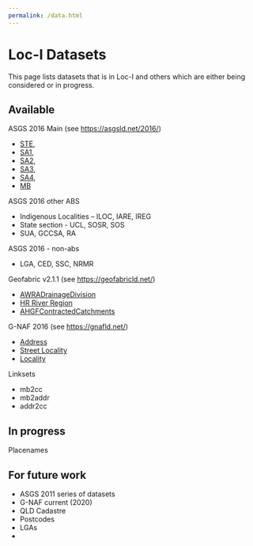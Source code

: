 ```yaml
---
permalink: /data.html
---
```


# Loc-I Datasets 

This page lists datasets that is in Loc-I and others which are either being considered or in progress.

## Available

ASGS 2016 Main (see https://asgsld.net/2016/)
* [STE](https://asgsld.net/2016/stateorterritory/), 
* [SA1](https://asgsld.net/2016/statisticalarealevel1/), 
* [SA2](https://asgsld.net/2016/statisticalarealevel2/), 
* [SA3](https://asgsld.net/2016/statisticalarealevel3/), 
* [SA4](https://asgsld.net/2016/statisticalarealevel4/), 
* [MB](https://asgsld.net/2016/meshblock/)

ASGS 2016 other ABS
* Indigenous Localities – ILOC, IARE, IREG
* State section - UCL, SOSR, SOS
* SUA, GCCSA, RA

ASGS 2016 - non-abs
* LGA, CED, SSC, NRMR

Geofabric v2.1.1 (see https://geofabricld.net/)
* [AWRADrainageDivision](https://geofabricld.net/drainagedivision/)
* [HR River Region](https://geofabricld.net/riverregion/)
* [AHGFContractedCatchments](https://geofabricld.net/contractedcatchment/)

G-NAF 2016 (see https://gnafld.net/)
* [Address](https://gnafld.net/address/)
* [Street Locality](https://gnafld.net/streetLocality/)
* [Locality](https://gnafld.net/locality/)


Linksets
* mb2cc
* mb2addr
* addr2cc 

## In progress



Placenames

## For future work

* ASGS 2011 series of datasets
* G-NAF current (2020)
* QLD Cadastre
* Postcodes
* LGAs
* 
